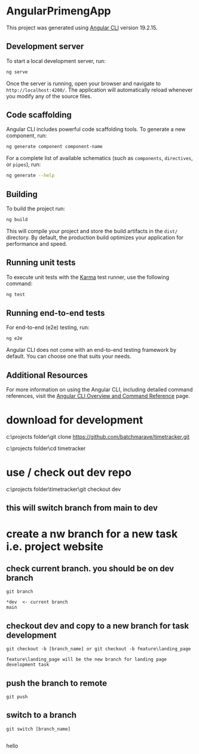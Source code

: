 # AngularPrimengApp

This project was generated using [Angular CLI](https://github.com/angular/angular-cli) version 19.2.15.

## Development server

To start a local development server, run:

```bash
ng serve
```

Once the server is running, open your browser and navigate to `http://localhost:4200/`. The application will automatically reload whenever you modify any of the source files.

## Code scaffolding

Angular CLI includes powerful code scaffolding tools. To generate a new component, run:

```bash
ng generate component component-name
```

For a complete list of available schematics (such as `components`, `directives`, or `pipes`), run:

```bash
ng generate --help
```

## Building

To build the project run:

```bash
ng build
```

This will compile your project and store the build artifacts in the `dist/` directory. By default, the production build optimizes your application for performance and speed.

## Running unit tests

To execute unit tests with the [Karma](https://karma-runner.github.io) test runner, use the following command:

```bash
ng test
```

## Running end-to-end tests

For end-to-end (e2e) testing, run:

```bash
ng e2e
```

Angular CLI does not come with an end-to-end testing framework by default. You can choose one that suits your needs.

## Additional Resources

For more information on using the Angular CLI, including detailed command references, visit the [Angular CLI Overview and Command Reference](https://angular.dev/tools/cli) page.


# download for development

c:\projects folder\git clone https://github.com/batchmarave/timetracker.git

c:\projects folder\cd timetracker

# use / check out dev repo

c:\projects folder\timetracker\git checkout dev

## this will switch branch from main to dev

# create a nw branch for a new task i.e. project website

## check current branch. you should be on dev branch

    git branch

    *dev  <- current branch
    main

## checkout dev and copy to a new branch for task development

    git checkout -b [branch_name] or git checkout -b feature\landing_page
    
    feature\landing_page will be the new branch for landing page development task

## push the branch to remote

    git push
    
## switch to a branch

    git switch [branch_name]
    
##
hello




